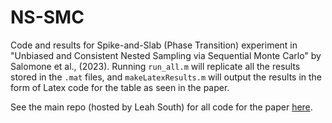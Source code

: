 # NS-SMC
Code and results for Spike-and-Slab (Phase Transition) experiment in "Unbiased and Consistent Nested Sampling via Sequential Monte Carlo" by Salomone et al., (2023). Running `run_all.m` will replicate all the results stored in the `.mat` files, and `makeLatexResults.m` will output the results in the form of Latex code for the table as seen in the paper. 

See the main repo (hosted by Leah South) for all code for the paper [here](https://github.com/LeahPrice/SMC-NS).  


